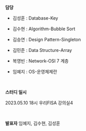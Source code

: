 **담당**

- 김성훈 : Database-Key

- 김수현 : Algorithm-Bubble Sort

- 김승연 : Design Pattern-Singleton

- 김민준 : Data Structure-Array

- 복영빈 : Network-OSI 7 계층

- 임예지 : OS-운영체제란

<br>

**스터디 일시**

2023.05.10 18시 
우리FISA 강의실4

<br>

**발표자**
임예지, 김수현, 김성훈

